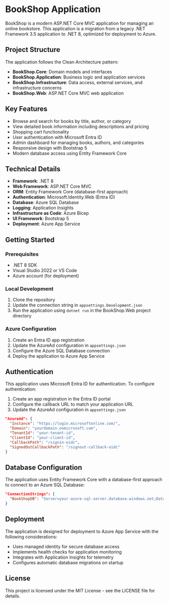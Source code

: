 # BookShop Application

BookShop is a modern ASP.NET Core MVC application for managing an online bookstore. This application is a migration from a legacy .NET Framework 3.5 application to .NET 8, optimized for deployment to Azure.

## Project Structure

The application follows the Clean Architecture pattern:

- **BookShop.Core**: Domain models and interfaces
- **BookShop.Application**: Business logic and application services
- **BookShop.Infrastructure**: Data access, external services, and infrastructure concerns
- **BookShop.Web**: ASP.NET Core MVC web application

## Key Features

- Browse and search for books by title, author, or category
- View detailed book information including descriptions and pricing
- Shopping cart functionality
- User authentication with Microsoft Entra ID
- Admin dashboard for managing books, authors, and categories
- Responsive design with Bootstrap 5
- Modern database access using Entity Framework Core

## Technical Details

- **Framework**: .NET 8
- **Web Framework**: ASP.NET Core MVC
- **ORM**: Entity Framework Core (database-first approach)
- **Authentication**: Microsoft.Identity.Web (Entra ID)
- **Database**: Azure SQL Database
- **Logging**: Application Insights
- **Infrastructure as Code**: Azure Bicep
- **UI Framework**: Bootstrap 5
- **Deployment**: Azure App Service

## Getting Started

### Prerequisites

- .NET 8 SDK
- Visual Studio 2022 or VS Code
- Azure account (for deployment)

### Local Development

1. Clone the repository
2. Update the connection string in `appsettings.Development.json`
3. Run the application using `dotnet run` in the BookShop.Web project directory

### Azure Configuration

1. Create an Entra ID app registration
2. Update the AzureAd configuration in `appsettings.json`
3. Configure the Azure SQL Database connection
4. Deploy the application to Azure App Service

## Authentication

This application uses Microsoft Entra ID for authentication. To configure authentication:

1. Create an app registration in the Entra ID portal
2. Configure the callback URL to match your application URL
3. Update the AzureAd configuration in `appsettings.json`

```json
"AzureAd": {
  "Instance": "https://login.microsoftonline.com/",
  "Domain": "yourdomain.onmicrosoft.com",
  "TenantId": "your-tenant-id",
  "ClientId": "your-client-id",
  "CallbackPath": "/signin-oidc",
  "SignedOutCallbackPath": "/signout-callback-oidc"
}
```

## Database Configuration

The application uses Entity Framework Core with a database-first approach to connect to an Azure SQL Database:

```json
"ConnectionStrings": {
  "BookShopDB": "Server=your-azure-sql-server.database.windows.net;Database=BookShopDB;Authentication=Active Directory Default;"
}
```

## Deployment

The application is designed for deployment to Azure App Service with the following considerations:

- Uses managed identity for secure database access
- Implements health checks for application monitoring
- Integrates with Application Insights for telemetry
- Configures automatic database migrations on startup

## License

This project is licensed under the MIT License - see the LICENSE file for details.
